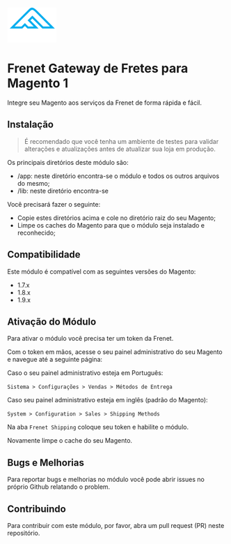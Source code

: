 [![Frenet Gateway de Fretes](./docs/images/logo.png "Frenet Gateway de Fretes")](https://frenet.com.br)

# Frenet Gateway de Fretes para Magento 1
Integre seu Magento aos serviços da Frenet de forma rápida e fácil.

## Instalação
> É recomendado que você tenha um ambiente de testes para validar alterações e atualizações antes de atualizar sua loja em produção.

Os principais diretórios deste módulo são:

- /app: neste diretório encontra-se o módulo e todos os outros arquivos do mesmo;
- /lib: neste diretório encontra-se 

Você precisará fazer o seguinte:

- Copie estes diretórios acima e cole no diretório raiz do seu Magento;
- Limpe os caches do Magento para que o módulo seja instalado e reconhecido;

## Compatibilidade

Este módulo é compatível com as seguintes versões do Magento:

- 1.7.x
- 1.8.x
- 1.9.x

## Ativação do Módulo

Para ativar o módulo você precisa ter um token da Frenet.

Com o token em mãos, acesse o seu painel administrativo do seu Magento e navegue até a seguinte página:

Caso o seu painel administrativo esteja em Português:

`Sistema > Configurações > Vendas > Métodos de Entrega`

Caso seu painel administrativo esteja em inglês (padrão do Magento):

`System > Configuration > Sales > Shipping Methods`

Na aba `Frenet Shipping` coloque seu token e habilite o módulo.

Novamente limpe o cache do seu Magento.

## Bugs e Melhorias

Para reportar bugs e melhorias no módulo você pode abrir issues no próprio Github relatando o problem.

## Contribuindo

Para contribuir com este módulo, por favor, abra um pull request (PR) neste repositório.
